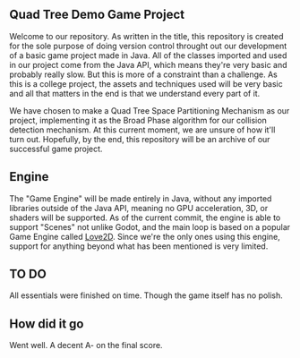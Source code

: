 ## Quad Tree Demo Game Project

Welcome to our repository. As written in the title, this repository is created for the sole purpose of doing version control throught out our development of a basic game project made in Java. All of the classes imported and used in our project come from the Java API, which means they're very basic and probably really slow. But this is more of a constraint than a challenge. As this is a college project, the assets and techniques used will be very basic and all that matters in the end is that we understand every part of it.

We have chosen to make a Quad Tree Space Partitioning Mechanism as our project, implementing it as the Broad Phase algorithm for our collision detection mechanism. At this current moment, we are unsure of how it'll turn out. Hopefully, by the end, this repository will be an archive of our successful game project.

## Engine

The "Game Engine" will be made entirely in Java, without any imported libraries outside of the Java API, meaning no GPU acceleration, 3D, or shaders will be supported. As of the current commit, the engine is able to support "Scenes" not unlike Godot, and the main loop is based on a popular Game Engine called [Love2D](https://www.love2d.org/). Since we're the only ones using this engine, support for anything beyond what has been mentioned is very limited.

## TO DO

All essentials were finished on time. Though the game itself has no polish.

## How did it go

Went well. A decent A- on the final score.
